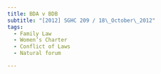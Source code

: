 ```yaml
---
title: BDA v BDB 
subtitle: "[2012] SGHC 209 / 18\_October\_2012"
tags:
  - Family Law
  - Women’s Charter
  - Conflict of Laws
  - Natural forum

---
```


